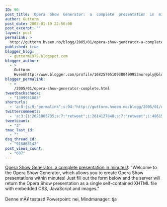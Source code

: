 ```yaml
---
ID: 90
post_title: 'Opera  Show  Generator:  a  complete  presentation  in  minutes!'
author: Guttorm
post_date: 2005-01-19 22:50:00
post_excerpt: ""
layout: post
permalink: >
  http://guttorm.hveem.no/blogg/2005/01/opera-show-generator-a-complete-presentation-in-minutes/
published: true
blogger_blog:
  - guttorm1979.blogspot.com
blogger_author:
  - >
    Guttorm
    Hveemhttp://www.blogger.com/profile/16825705109380499953noreply@blogger.com
blogger_permalink:
  - >
    /2005/01/opera-show-generator-complete.html
tweetbackscheck:
  - "1309951883"
shorturls:
  - 'a:8:{s:9:"permalink";s:94:"http://guttorm.hveem.no/blogg/2005/01/opera-show-generator-a-complete-presentation-in-minutes/";s:7:"tinyurl";s:25:"http://tinyurl.com/ag7op6";s:4:"isgd";s:17:"http://is.gd/gMyl";s:5:"bitly";s:19:"http://bit.ly/c2tHF";s:5:"snipr";s:22:"http://snipr.com/aid6i";s:5:"snurl";s:22:"http://snurl.com/aid6i";s:7:"snipurl";s:24:"http://snipurl.com/aid6i";s:4:"trim";s:17:"http://tr.im/bl2d";}'
twittercomments:
  - 'a:3:{i:2621805735;s:7:"retweet";i:2614127848;s:7:"retweet";i:4861534352;s:7:"retweet";}'
tweetcount:
  - "3"
tmac_last_id:
  - ""
dsq_thread_id:
  - "918863142"
post_views_count:
  - "607"
---
```

<a href="http://my.opera.com/community/dev/operashow/generator.html">Opera Show Generator: a complete presentation in minutes!</a>: "Welcome to the Opera Show Generator, which allows you to create Opera Show presentations within minutes! Just fill out the form below and the server will return the Opera Show presentation as a single self-contained XHTML file with embedded CSS, JavaScript and images."
<br />
<br />Denne mÃ¥ testast! Powerpoint: nei, Mindmanager: tja